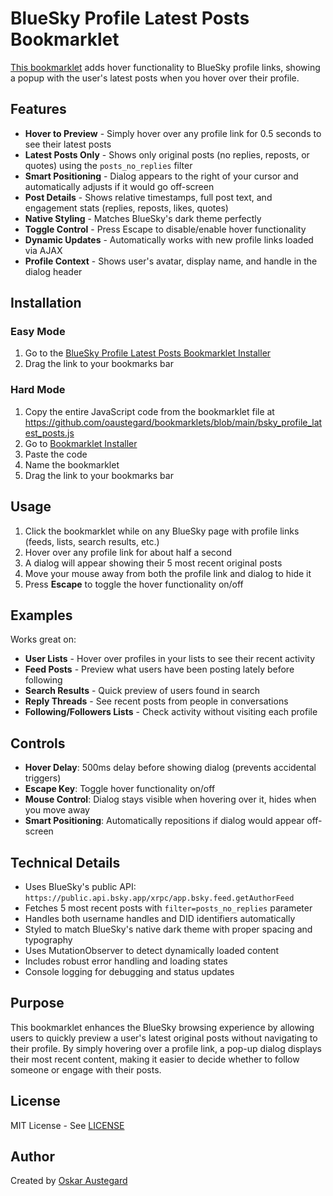 # BlueSky Profile Latest Posts Bookmarklet

[This bookmarklet](https://github.com/oaustegard/bookmarklets/blob/main/bsky_profile_latest_posts.js) adds hover functionality to BlueSky profile links, showing a popup with the user's latest posts when you hover over their profile.

## Features

- **Hover to Preview** - Simply hover over any profile link for 0.5 seconds to see their latest posts
- **Latest Posts Only** - Shows only original posts (no replies, reposts, or quotes) using the `posts_no_replies` filter
- **Smart Positioning** - Dialog appears to the right of your cursor and automatically adjusts if it would go off-screen
- **Post Details** - Shows relative timestamps, full post text, and engagement stats (replies, reposts, likes, quotes)
- **Native Styling** - Matches BlueSky's dark theme perfectly
- **Toggle Control** - Press Escape to disable/enable hover functionality
- **Dynamic Updates** - Automatically works with new profile links loaded via AJAX
- **Profile Context** - Shows user's avatar, display name, and handle in the dialog header

## Installation

### Easy Mode
1. Go to the [BlueSky Profile Latest Posts Bookmarklet Installer](https://austegard.com/web-utilities/bookmarklet-installer.html?bookmarklet=bsky_profile_latest_posts.js)
2. Drag the link to your bookmarks bar

### Hard Mode
1. Copy the entire JavaScript code from the bookmarklet file at https://github.com/oaustegard/bookmarklets/blob/main/bsky_profile_latest_posts.js
2. Go to [Bookmarklet Installer](https://austegard.com/web-utilities/bookmarklet-installer.html)
3. Paste the code
4. Name the bookmarklet
5. Drag the link to your bookmarks bar

## Usage

1. Click the bookmarklet while on any BlueSky page with profile links (feeds, lists, search results, etc.)
2. Hover over any profile link for about half a second
3. A dialog will appear showing their 5 most recent original posts
4. Move your mouse away from both the profile link and dialog to hide it
5. Press **Escape** to toggle the hover functionality on/off

## Examples

Works great on:
- **User Lists** - Hover over profiles in your lists to see their recent activity
- **Feed Posts** - Preview what users have been posting lately before following
- **Search Results** - Quick preview of users found in search
- **Reply Threads** - See recent posts from people in conversations
- **Following/Followers Lists** - Check activity without visiting each profile

## Controls

- **Hover Delay**: 500ms delay before showing dialog (prevents accidental triggers)
- **Escape Key**: Toggle hover functionality on/off
- **Mouse Control**: Dialog stays visible when hovering over it, hides when you move away
- **Smart Positioning**: Automatically repositions if dialog would appear off-screen

## Technical Details

- Uses BlueSky's public API: `https://public.api.bsky.app/xrpc/app.bsky.feed.getAuthorFeed`
- Fetches 5 most recent posts with `filter=posts_no_replies` parameter
- Handles both username handles and DID identifiers automatically
- Styled to match BlueSky's native dark theme with proper spacing and typography
- Uses MutationObserver to detect dynamically loaded content
- Includes robust error handling and loading states
- Console logging for debugging and status updates

## Purpose

This bookmarklet enhances the BlueSky browsing experience by allowing users to quickly preview a user's latest original posts without navigating to their profile. By simply hovering over a profile link, a pop-up dialog displays their most recent content, making it easier to decide whether to follow someone or engage with their posts.

## License

MIT License - See [LICENSE](https://github.com/oaustegard/bookmarklets/blob/main/LICENSE)

## Author

Created by [Oskar Austegard](https://austegard.com)
